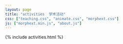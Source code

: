 ```yaml
---
layout: page
title: "activities  学术活动"
css: ["teaching.css", "animate.css", "morphext.css"]
js: ["morphext.min.js", "about.js"]
---
```

{% include activities.html %}

